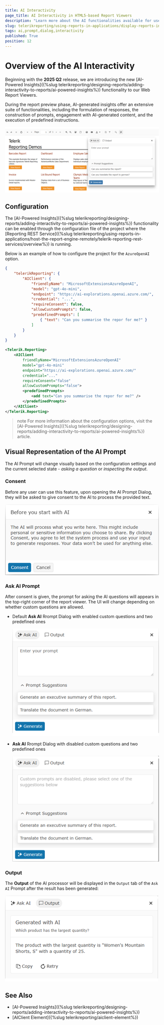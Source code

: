 ```yaml
---
title: AI Interactivity
page_title: AI Interactivity in HTML5-based Report Viewers
description: "Learn more about the AI functionalities available for use in the HTML5-based Report Viewers in Telerik Reporting."
slug: telerikreporting/using-reports-in-applications/display-reports-in-applications/web-application/ai-interactivity
tags: ai,prompt,dialog,interactivity
published: True
position: 12
---
```



# Overview of the AI Interactivity

Beginning with the **2025 Q2** release, we are introducing the new [AI-Powered Insights]({%slug telerikreporting/designing-reports/adding-interactivity-to-reports/ai-powered-insights%}) functionality to our Web Report Viewers.

During the report preview phase, AI-generated insights offer an extensive suite of functionalities, including the formulation of responses, the construction of prompts, engagement with AI-generated content, and the execution of predefined instructions.

![An image of the HTML5 Report Viewer with the AI-Powered Insights Dialog being opened](images/HTML5ReportViewer/ai-prompt-and-sass-viewer.png)

## Configuration

The [AI-Powered Insights]({%slug telerikreporting/designing-reports/adding-interactivity-to-reports/ai-powered-insights%}) functionality can be enabled through the configuration file of the project where the [Reporting REST Service]({%slug telerikreporting/using-reports-in-applications/host-the-report-engine-remotely/telerik-reporting-rest-services/overview%}) is running.

Below is an example of how to configure the project for the `AzureOpenAI` option.

````JSON
{
	"telerikReporting": {
		"AIClient": {
			"friendlyName": "MicrosoftExtensionsAzureOpenAI",
			"model": "gpt-4o-mini",
			"endpoint": "https://ai-explorations.openai.azure.com/",
			"credential": "...",
			"requireConsent": false,
			"allowCustomPrompts": false,
			"predefinedPrompts": [
				{ "text": "Can you summarise the repor for me?" }
			]
		}
	}
}
````
````XML
<Telerik.Reporting>
	<AIClient
		friendlyName="MicrosoftExtensionsAzureOpenAI"
		model="gpt-4o-mini"
		endpoint="https://ai-explorations.openai.azure.com/"
		credential="..."
		requireConsent="false"
		allowCustomPrompts="false">
		<predefinedPrompts>
			<add text="Can you summarise the repor for me?" />
		</predefinedPrompts>
	</AIClient>
</Telerik.Reporting>
````

>note For more information about the configuration options, visit the [AI-Powered Insights]({%slug telerikreporting/designing-reports/adding-interactivity-to-reports/ai-powered-insights%}) article. 

## Visual Representation of the AI Prompt

The AI Prompt will change visually based on the configuration settings and the current selected state - *asking a question* or *inspecting the output*.

### Consent

Before any user can use this feature, upon opening the AI Prompt Dialog, they will be asked to give consent to the AI to process the provided text.

![An Image of how the AI Prompt Consent Dialog Appears in the HTML5-based Report Viewers](images/HTML5ReportViewer/ai-consent.png)

### Ask AI Prompt

After consent is given, the prompt for asking the AI questions will appears in the top-right corner of the report viewer. The UI will change depending on whether custom questions are allowed.

- Default **Ask AI** Rrompt Dialog with enabled custom questions and two predefined ones

	![An Image of how the Ask AI Prompt will look with enabled custom questions and two predefined ones in the HTML5-based Report Viewers](images/HTML5ReportViewer/ai-prompt.png)

- **Ask AI** Rrompt Dialog with disabled custom questions and two predefined ones

	![An Image of how the Ask AI Prompt will look with disabled custom questions and two predefined ones in the HTML5-based Report Viewers](images/HTML5ReportViewer/ai-disabled-customPromt.png)

### Output

The **Output** of the AI processor will be displayed in the `Output` tab of the `Ask AI` Prompt after the result has been generated:

![An Image of how the Ask AI Prompt will look when the output has been generated in the HTML5-based Report Viewers](images/HTML5ReportViewer/ai-output.png)
## See Also

* [AI-Powered Insights]({%slug telerikreporting/designing-reports/adding-interactivity-to-reports/ai-powered-insights%})
* [AIClient Element]({%slug telerikreporting/aiclient-element%})